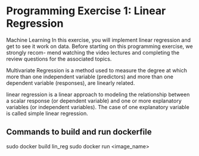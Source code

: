 # Programming Exercise 1: Linear Regression
Machine Learning
In this exercise, you will implement linear regression and get to see it work
on data. Before starting on this programming exercise, we strongly recom-
mend watching the video lectures and completing the review questions for
the associated topics.

Multivariate Regression is a method used to measure the degree at which more than one independent variable (predictors) and more than one dependent variable (responses), are linearly related.

linear regression is a linear approach to modeling the relationship between a scalar response (or dependent variable) and one or more explanatory variables (or independent variables). The case of one explanatory variable is called simple linear regression.

## Commands to build and run dockerfile
sudo docker build lin_reg
sudo docker run <image_name>
